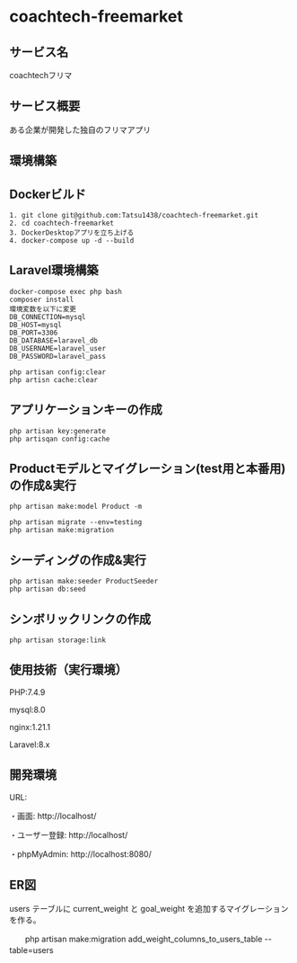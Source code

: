 # coachtech-freemarket

## サービス名

coachtechフリマ

## サービス概要

ある企業が開発した独自のフリマアプリ

## 環境構築

## Dockerビルド

    1. git clone git@github.com:Tatsu1438/coachtech-freemarket.git
    2. cd coachtech-freemarket
    3. DockerDesktopアプリを立ち上げる
    4. docker-compose up -d --build

## Laravel環境構築

    docker-compose exec php bash
    composer install
    環境変数を以下に変更
	DB_CONNECTION=mysql
	DB_HOST=mysql
	DB_PORT=3306
	DB_DATABASE=laravel_db
	DB_USERNAME=laravel_user
	DB_PASSWORD=laravel_pass

	php artisan config:clear
 	php artisn cache:clear

## アプリケーションキーの作成
  
    php artisan key:generate
	php artisqan config:cache

## Productモデルとマイグレーション(test用と本番用)の作成&実行
 
    php artisan make:model Product -m

 	php artisan migrate --env=testing
  	php artisan make:migration

## シーディングの作成&実行

 	php artisan make:seeder ProductSeeder
    php artisan db:seed

## シンボリックリンクの作成

    php artisan storage:link

## 使用技術（実行環境）

PHP:7.4.9

mysql:8.0

nginx:1.21.1

Laravel:8.x

## 開発環境

URL:

・画面: http://localhost/

・ユーザー登録: http://localhost/

・phpMyAdmin: http://localhost:8080/
   

## ER図







users テーブルに current_weight と goal_weight を追加するマイグレーションを作る。

　　php artisan make:migration add_weight_columns_to_users_table --table=users
　　



   








